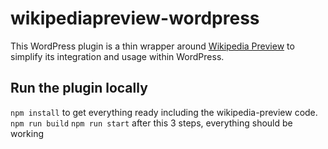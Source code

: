 # wikipediapreview-wordpress
This WordPress plugin is a thin wrapper around [Wikipedia Preview](https://github.com/wikimedia/wikipedia-preview) to simplify its integration and usage within WordPress.

## Run the plugin locally

`npm install` to get everything ready including the wikipedia-preview code.
`npm run build`
`npm run start`
after this 3 steps, everything should be working
